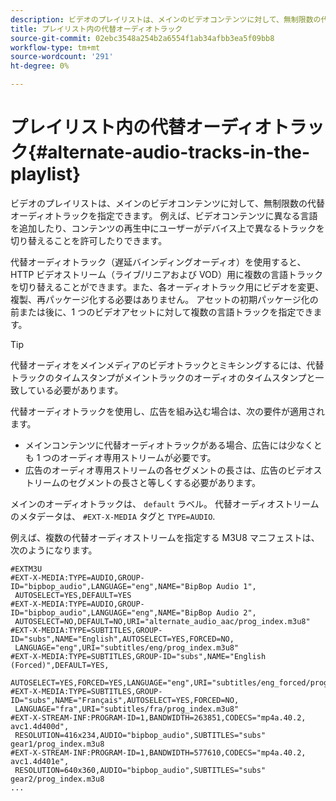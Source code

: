 ```yaml
---
description: ビデオのプレイリストは、メインのビデオコンテンツに対して、無制限数の代替オーディオトラックを指定できます。 例えば、ビデオコンテンツに異なる言語を追加したり、コンテンツの再生中にユーザーがデバイス上で異なるトラックを切り替えることを許可したりできます。
title: プレイリスト内の代替オーディオトラック
source-git-commit: 02ebc3548a254b2a6554f1ab34afbb3ea5f09bb8
workflow-type: tm+mt
source-wordcount: '291'
ht-degree: 0%

---
```


# プレイリスト内の代替オーディオトラック{#alternate-audio-tracks-in-the-playlist}

ビデオのプレイリストは、メインのビデオコンテンツに対して、無制限数の代替オーディオトラックを指定できます。 例えば、ビデオコンテンツに異なる言語を追加したり、コンテンツの再生中にユーザーがデバイス上で異なるトラックを切り替えることを許可したりできます。

代替オーディオトラック（遅延バインディングオーディオ）を使用すると、HTTP ビデオストリーム（ライブ/リニアおよび VOD）用に複数の言語トラックを切り替えることができます。また、各オーディオトラック用にビデオを変更、複製、再パッケージ化する必要はありません。 アセットの初期パッケージ化の前または後に、1 つのビデオアセットに対して複数の言語トラックを指定できます。

>[!TIP]
>
>代替オーディオをメインメディアのビデオトラックとミキシングするには、代替トラックのタイムスタンプがメイントラックのオーディオのタイムスタンプと一致している必要があります。

代替オーディオトラックを使用し、広告を組み込む場合は、次の要件が適用されます。

* メインコンテンツに代替オーディオトラックがある場合、広告には少なくとも 1 つのオーディオ専用ストリームが必要です。
* 広告のオーディオ専用ストリームの各セグメントの長さは、広告のビデオストリームのセグメントの長さと等しくする必要があります。

メインのオーディオトラックは、 `default` ラベル。 代替オーディオストリームのメタデータは、 `#EXT-X-MEDIA` タグと `TYPE=AUDIO`.

例えば、複数の代替オーディオストリームを指定する M3U8 マニフェストは、次のようになります。

```
#EXTM3U
#EXT-X-MEDIA:TYPE=AUDIO,GROUP-ID="bipbop_audio",LANGUAGE="eng",NAME="BipBop Audio 1",
 AUTOSELECT=YES,DEFAULT=YES
#EXT-X-MEDIA:TYPE=AUDIO,GROUP-ID="bipbop_audio",LANGUAGE="eng",NAME="BipBop Audio 2",
 AUTOSELECT=NO,DEFAULT=NO,URI="alternate_audio_aac/prog_index.m3u8"
#EXT-X-MEDIA:TYPE=SUBTITLES,GROUP-ID="subs",NAME="English",AUTOSELECT=YES,FORCED=NO,
 LANGUAGE="eng",URI="subtitles/eng/prog_index.m3u8"
#EXT-X-MEDIA:TYPE=SUBTITLES,GROUP-ID="subs",NAME="English (Forced)",DEFAULT=YES,
 AUTOSELECT=YES,FORCED=YES,LANGUAGE="eng",URI="subtitles/eng_forced/prog_index.m3u8"
#EXT-X-MEDIA:TYPE=SUBTITLES,GROUP-ID="subs",NAME="Français",AUTOSELECT=YES,FORCED=NO,
 LANGUAGE="fra",URI="subtitles/fra/prog_index.m3u8"
#EXT-X-STREAM-INF:PROGRAM-ID=1,BANDWIDTH=263851,CODECS="mp4a.40.2, avc1.4d400d",
 RESOLUTION=416x234,AUDIO="bipbop_audio",SUBTITLES="subs" 
gear1/prog_index.m3u8
#EXT-X-STREAM-INF:PROGRAM-ID=1,BANDWIDTH=577610,CODECS="mp4a.40.2, avc1.4d401e",
 RESOLUTION=640x360,AUDIO="bipbop_audio",SUBTITLES="subs"
gear2/prog_index.m3u8
...
```
